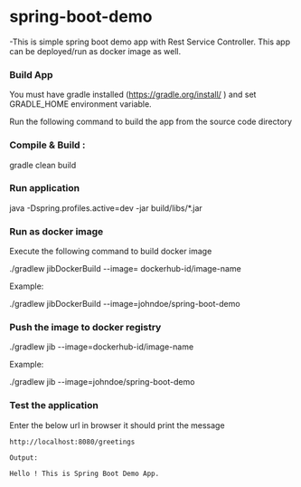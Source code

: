 # spring-boot-demo

-This is simple spring boot demo app with Rest Service Controller. This app can be deployed/run as docker image as well.

### Build App

You must have gradle installed (https://gradle.org/install/ ) and set GRADLE_HOME environment variable.

Run the following command to build the app from the source code directory

### Compile & Build :
gradle clean build

### Run application 
java  -Dspring.profiles.active=dev -jar build/libs/*.jar

### Run as docker image 

Execute the following command to build docker image 

./gradlew jibDockerBuild --image= dockerhub-id/image-name

Example:

./gradlew jibDockerBuild --image=johndoe/spring-boot-demo


### Push the image to docker registry

./gradlew jib --image=dockerhub-id/image-name

Example:

./gradlew jib --image=johndoe/spring-boot-demo

### Test the application 

Enter the below url in browser it should print the message 

```
http://localhost:8080/greetings

Output:

Hello ! This is Spring Boot Demo App.
```

